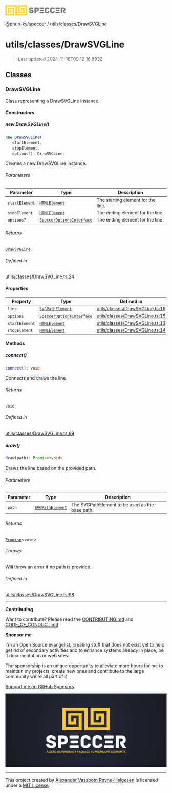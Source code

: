 <div>
  <img alt="SPECCER logo" src="https://raw.githubusercontent.com/phun-ky/speccer/main/public/logo-speccer-horizontal-colored-package.svg?raw=true" style="max-height:32px;" />
</div>

[@phun-ky/speccer](../../README.md) / utils/classes/DrawSVGLine

# utils/classes/DrawSVGLine

> Last updated 2024-11-18T09:12:16.693Z

## Classes

### DrawSVGLine

Class representing a DrawSVGLine instance.

#### Constructors

##### new DrawSVGLine()

```ts
new DrawSVGLine(
   startElement,
   stopElement,
   options?): DrawSVGLine
```

Creates a new DrawSVGLine instance.

###### Parameters

| Parameter      | Type                                                                        | Description                        |
| -------------- | --------------------------------------------------------------------------- | ---------------------------------- |
| `startElement` | [`HTMLElement`](https://developer.mozilla.org/docs/Web/API/HTMLElement)     | The starting element for the line. |
| `stopElement`  | [`HTMLElement`](https://developer.mozilla.org/docs/Web/API/HTMLElement)     | The ending element for the line.   |
| `options`?     | [`SpeccerOptionsInterface`](../../types/speccer.md#specceroptionsinterface) | The ending element for the line.   |

###### Returns

[`DrawSVGLine`](DrawSVGLine.md#drawsvgline)

###### Defined in

[utils/classes/DrawSVGLine.ts:24](https://github.com/phun-ky/speccer/blob/main/src/utils/classes/DrawSVGLine.ts#L24)

#### Properties

| Property       | Type                                                                          | Defined in                                                                                                           |
| -------------- | ----------------------------------------------------------------------------- | -------------------------------------------------------------------------------------------------------------------- |
| `line`         | [`SVGPathElement`](https://developer.mozilla.org/docs/Web/API/SVGPathElement) | [utils/classes/DrawSVGLine.ts:16](https://github.com/phun-ky/speccer/blob/main/src/utils/classes/DrawSVGLine.ts#L16) |
| `options`      | [`SpeccerOptionsInterface`](../../types/speccer.md#specceroptionsinterface)   | [utils/classes/DrawSVGLine.ts:15](https://github.com/phun-ky/speccer/blob/main/src/utils/classes/DrawSVGLine.ts#L15) |
| `startElement` | [`HTMLElement`](https://developer.mozilla.org/docs/Web/API/HTMLElement)       | [utils/classes/DrawSVGLine.ts:13](https://github.com/phun-ky/speccer/blob/main/src/utils/classes/DrawSVGLine.ts#L13) |
| `stopElement`  | [`HTMLElement`](https://developer.mozilla.org/docs/Web/API/HTMLElement)       | [utils/classes/DrawSVGLine.ts:14](https://github.com/phun-ky/speccer/blob/main/src/utils/classes/DrawSVGLine.ts#L14) |

#### Methods

##### connect()

```ts
connect(): void
```

Connects and draws the line.

###### Returns

`void`

###### Defined in

[utils/classes/DrawSVGLine.ts:89](https://github.com/phun-ky/speccer/blob/main/src/utils/classes/DrawSVGLine.ts#L89)

##### draw()

```ts
draw(path): Promise<void>
```

Draws the line based on the provided path.

###### Parameters

| Parameter | Type                                                                          | Description                                     |
| --------- | ----------------------------------------------------------------------------- | ----------------------------------------------- |
| `path`    | [`SVGPathElement`](https://developer.mozilla.org/docs/Web/API/SVGPathElement) | The SVGPathElement to be used as the base path. |

###### Returns

[`Promise`](https://developer.mozilla.org/docs/Web/JavaScript/Reference/Global_Objects/Promise)\<`void`>

###### Throws

Will throw an error if no path is provided.

###### Defined in

[utils/classes/DrawSVGLine.ts:98](https://github.com/phun-ky/speccer/blob/main/src/utils/classes/DrawSVGLine.ts#L98)

---

**Contributing**

Want to contribute? Please read the [CONTRIBUTING.md](https://github.com/phun-ky/speccer/blob/main/CONTRIBUTING.md) and [CODE_OF_CONDUCT.md](https://github.com/phun-ky/speccer/blob/main/CODE_OF_CONDUCT.md)

**Sponsor me**

I'm an Open Source evangelist, creating stuff that does not exist yet to help get rid of secondary activities and to enhance systems already in place, be it documentation or web sites.

The sponsorship is an unique opportunity to alleviate more hours for me to maintain my projects, create new ones and contribute to the large community we're all part of :)

[Support me on GitHub Sponsors](https://github.com/sponsors/phun-ky).

![Speccer banner, with logo and slogan: A zero dependency package to annotate or highlight elements](https://github.com/phun-ky/speccer/blob/main/public/speccer-banner.png?raw=true)

---

This project created by [Alexander Vassbotn Røyne-Helgesen](http://phun-ky.net) is licensed under a [MIT License](https://choosealicense.com/licenses/mit/).
